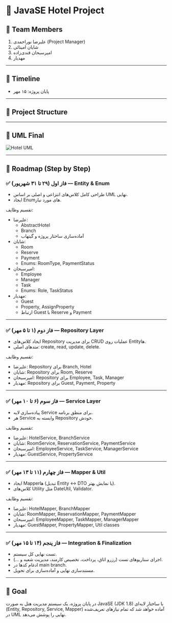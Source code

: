 # 🏨 JavaSE Hotel Project

## 👥 Team Members
1. علیرضا نوراحمدی (Project Manager)
2. شایان امینائی
3. امیرسبحان قندی‌زاده
4. مهدیار

---

## 📆 Timeline
- پایان پروژه: ۱۵ مهر

---

## 📂 Project Structure

---

## 📐 UML Final
![Hotel UML](docs/hotel-uml.png)

---

## 🚀 Roadmap (Step by Step)

### ✅ فاز اول (۲۹ تا ۳۱ شهریور) — Entity & Enum
- طراحی کامل کلاس‌های انتزاعی و اصلی بر اساس UML نهایی.
- ایجاد Enumهای مورد نیاز.

تقسیم وظایف:
- علیرضا:
    - AbstractHotel
    - Branch
    - آماده‌سازی ساختار پروژه و گیتهاب
- شایان:
    - Room
    - Reserve
    - Payment
    - Enums: RoomType, PaymentStatus
- امیرسبحان:
    - Employee
    - Manager
    - Task
    - Enums: Role, TaskStatus
- مهدیار:
    - Guest
    - Property, AssignProperty
    - ارتباط Guest با Reserve و Payment

---

### ✅ فاز دوم (۱ تا ۵ مهر) — Repository Layer
- ایجاد کلاس‌های Repository برای مدیریت CRUD عملیات روی Entityها.
- متدهای اصلی: create, read, update, delete.

تقسیم وظایف:
- علیرضا: Repository برای Branch, Hotel
- شایان: Repository برای Room, Reserve
- امیرسبحان: Repository برای Employee, Task, Manager
- مهدیار: Repository برای Guest, Payment, Property

---

### ✅ فاز سوم (۶ تا ۱۰ مهر) — Service Layer
- پیاده‌سازی لایه Service برای منطق برنامه.
- هر Service وابسته به Repository خودش.

تقسیم وظایف:
- علیرضا: HotelService, BranchService
- شایان: RoomService, ReservationService, PaymentService
- امیرسبحان: EmployeeService, TaskService, ManagerService
- مهدیار: GuestService, PropertyService

---

### ✅ فاز چهارم (۱۱ تا ۱۳ مهر) — Mapper & Util
- ایجاد Mapperها (تبدیل Entity ↔ DTO یا نمایش بهتر).
- کلاس‌های Utility مثل DateUtil, Validator.

تقسیم وظایف:
- علیرضا: HotelMapper, BranchMapper
- شایان: RoomMapper, ReservationMapper, PaymentMapper
- امیرسبحان: EmployeeMapper, TaskMapper, ManagerMapper
- مهدیار: GuestMapper, PropertyMapper, Util classes

---

### ✅ فاز پنجم (۱۴ تا ۱۵ مهر) — Integration & Finalization
- تست نهایی کل سیستم.
- اجرای سناریوهای تست (رزرو اتاق، پرداخت، تخصیص کارمند، مدیریت شعبه و …).
- ادغام کدها در main branch.
- مستندسازی نهایی و آماده‌سازی برای تحویل.

---

## 🎯 Goal
در پایان پروژه، یک سیستم مدیریت هتل به صورت JavaSE (JDK 1.8) با ساختار لایه‌ای (Entity, Repository, Service, Mapper) آماده خواهد شد که تمام نیازهای تعریف‌شده در UML نهایی را پوشش می‌دهد.